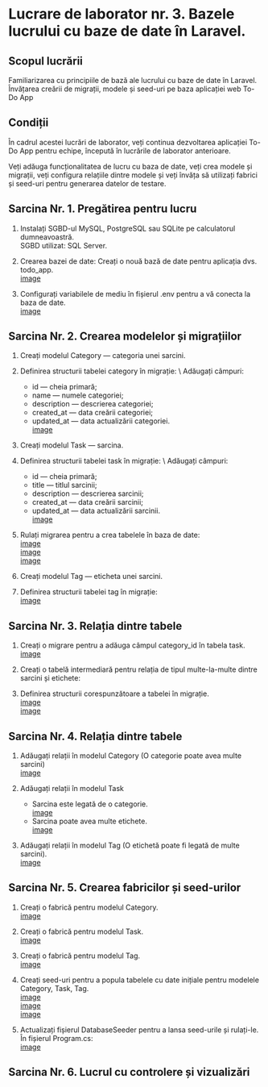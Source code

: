 # Lucrare de laborator nr. 3. Bazele lucrului cu baze de date în Laravel.

## Scopul lucrării
Familiarizarea cu principiile de bază ale lucrului cu baze de date în Laravel. Învățarea creării de migrații, modele și seed-uri pe baza aplicației web To-Do App

## Condiții
În cadrul acestei lucrări de laborator, veți continua dezvoltarea aplicației To-Do App pentru echipe, începută în lucrările de laborator anterioare.

Veți adăuga funcționalitatea de lucru cu baza de date, veți crea modele și migrații, veți configura relațiile dintre modele și veți învăța să utilizați fabrici și seed-uri pentru generarea datelor de testare.

## Sarcina Nr. 1. Pregătirea pentru lucru
1. Instalați SGBD-ul MySQL, PostgreSQL sau SQLite pe calculatorul dumneavoastră.\
SGBD utilizat: SQL Server.

2. Crearea bazei de date: Creați o nouă bază de date pentru aplicația dvs. todo_app.\
[image](./screenshots/1.2.png)

3. Configurați variabilele de mediu în fișierul .env pentru a vă conecta la baza de date.\
[image](./screenshots/1.3.png)


## Sarcina Nr. 2. Crearea modelelor și migrațiilor

1. Creați modelul Category — categoria unei sarcini.

2. Definirea structurii tabelei category în migrație: \ Adăugați câmpuri:
    - id — cheia primară;
    - name — numele categoriei;
    - description — descrierea categoriei;
    - created_at — data creării categoriei;
    - updated_at — data actualizării categoriei.\
[image](./screenshots/2.1_2.png)

3. Creați modelul Task — sarcina.

4. Definirea structurii tabelei task în migrație: \ Adăugați câmpuri:
    - id — cheia primară;
    - title — titlul sarcinii;
    - description — descrierea sarcinii;
    - created_at — data creării sarcinii;
    - updated_at — data actualizării sarcinii.\
[image](./screenshots/2.3_4.png)

5. Rulați migrarea pentru a crea tabelele în baza de date:\
[image](./screenshots/2.5.1.png)\
[image](./screenshots/2.5.2.png)\
[image](./screenshots/2.5.3.png)

6. Creați modelul Tag — eticheta unei sarcini.

7. Definirea structurii tabelei tag în migrație:\
[image](./screenshots/2.6_7.png)

## Sarcina Nr. 3. Relația dintre tabele
1. Creați o migrare pentru a adăuga câmpul category_id în tabela task.\
[image](./screenshots/3.1.1.png)

2. Creați o tabelă intermediară pentru relația de tipul multe-la-multe dintre sarcini și etichete:

3. Definirea structurii corespunzătoare a tabelei în migrație.\
[image](./screenshots/3.2.1.png)\
[image](./screenshots/3.2.2.png)

## Sarcina Nr. 4. Relația dintre tabele
1. Adăugați relații în modelul Category (O categorie poate avea multe sarcini)\
[image](./screenshots/4.1.png)

2. Adăugați relații în modelul Task
    - Sarcina este legată de o categorie.\
    [image](./screenshots/4.2.1.png)
    - Sarcina poate avea multe etichete.\
    [image](./screenshots/4.2.2.png)

3. Adăugați relații în modelul Tag (O etichetă poate fi legată de multe sarcini).\
[image](./screenshots/4.3.png)

## Sarcina Nr. 5. Crearea fabricilor și seed-urilor
1. Creați o fabrică pentru modelul Category.\
[image](./screenshots/5.1.png)

2. Creați o fabrică pentru modelul Task.\
[image](./screenshots/5.2.png)

3. Creați o fabrică pentru modelul Tag.\
[image](./screenshots/5.3.png)

4. Creați seed-uri pentru a popula tabelele cu date inițiale pentru modelele Category, Task, Tag.\
[image](./screenshots/5.4.1.png)\
[image](./screenshots/5.4.2.png)\
[image](./screenshots/5.4.3.png)

5. Actualizați fișierul DatabaseSeeder pentru a lansa seed-urile și rulați-le.\
În fișierul Program.cs:\
[image](./screenshots/5.5.png)

## Sarcina Nr. 6. Lucrul cu controlere și vizualizări
